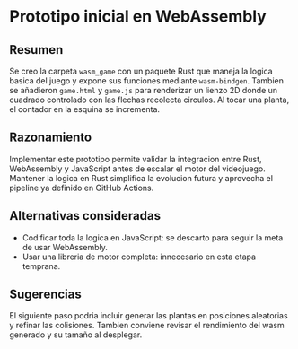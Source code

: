 # Prototipo inicial en WebAssembly

## Resumen
Se creo la carpeta `wasm_game` con un paquete Rust que maneja la logica basica del juego y expone sus funciones mediante `wasm-bindgen`. Tambien se añadieron `game.html` y `game.js` para renderizar un lienzo 2D donde un cuadrado controlado con las flechas recolecta circulos. Al tocar una planta, el contador en la esquina se incrementa.

## Razonamiento
Implementar este prototipo permite validar la integracion entre Rust, WebAssembly y JavaScript antes de escalar el motor del videojuego. Mantener la logica en Rust simplifica la evolucion futura y aprovecha el pipeline ya definido en GitHub Actions.

## Alternativas consideradas
- Codificar toda la logica en JavaScript: se descarto para seguir la meta de usar WebAssembly.
- Usar una libreria de motor completa: innecesario en esta etapa temprana.

## Sugerencias
El siguiente paso podria incluir generar las plantas en posiciones aleatorias y refinar las colisiones. Tambien conviene revisar el rendimiento del wasm generado y su tamaño al desplegar.

